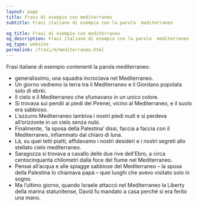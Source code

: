 ```yaml
---
layout: page
title: Frasi di esempio con mediterraneo 
subtitle: Frasi italiane di esempio con la parola  mediterraneo

og_title: Frasi di esempio con mediterraneo 
og_description: Frasi italiane di esempio con la parola  mediterraneo
og_type: website
permalink: /frasi/m/mediterraneo.html
---
```


Frasi italiane di esempio contenenti la parola mediterraneo:


- generalissimo, una squadra incrociava nel Mediterraneo.
- Un giorno vedremo la terra tra il Mediterraneo e il Giordano popolata solo di ebrei.
- Il cielo e il Mediterraneo che sfumavano in un unico colore.
- Si trovava sui pendii ai piedi dei Pirenei, vicino al Mediterraneo, e il suolo era sabbioso.
- L’azzurro Mediterraneo lambiva i nostri piedi nudi e si perdeva all’orizzonte in un cielo senza nubi.
- Finalmente, ‘la sposa della Palestina’ dissi, faccia a faccia con il Mediterraneo, infiammato dal chiaro di luna.
- Là, su quei tetti piatti, affidavamo i nostri desideri e i nostri segreti allo stellato cielo mediterraneo.
- Saragozza si trovava a cavallo delle due rive dell’Ebro, a circa centocinquanta chilometri dalla foce del fiume nel Mediterraneo.
- Pensai all’acqua e alle spiagge sabbiose del Mediterraneo – la sposa della Palestina lo chiamava papà – quei luoghi che avevo visitato solo in sogno.
- Ma l’ultimo giorno, quando Israele attaccò nel Mediterraneo la Liberty della marina statunitense, David fu mandato a casa perché si era ferito una mano.
